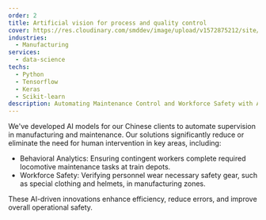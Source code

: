 ```yaml
---
order: 2
title: Artificial vision for process and quality control
cover: https://res.cloudinary.com/smddev/image/upload/v1572875212/site/project/factory-worker.jpg
industries:
  - Manufacturing
services:
  - data-science
techs:
  - Python
  - Tensorflow
  - Keras
  - Scikit-learn
description: Automating Maintenance Control and Workforce Safety with Artificial Vision
---
```

We've developed AI models for our Chinese clients to automate supervision in manufacturing and maintenance. Our solutions significantly reduce or eliminate the need for human intervention in key areas, including:
* Behavioral Analytics: Ensuring contingent workers complete required locomotive maintenance tasks at train depots.
* Workforce Safety: Verifying personnel wear necessary safety gear, such as special clothing and helmets, in manufacturing zones.

These AI-driven innovations enhance efficiency, reduce errors, and improve overall operational safety.
